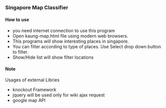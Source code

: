 ### Singapore Map Classifier

#### How to use
* you need internet connection to use this program
* Open kaung-map.html file using modern web browsers.
* This programs will show interesting places in singapore.  
* You can filter according to type of places.  Use Select drop down button to filter.
* Show/Hide list will show filter locations

#### Note
Usages of external Libries
* knockout Framework
* jquery will be used only for wiki ajax request
* google map API

